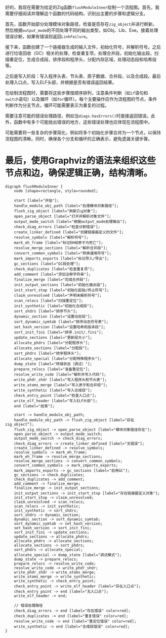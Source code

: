 好的，我现在需要为给定的Zig函数`flushModuleInner`绘制一个流程图。首先，我需要仔细阅读并理解这个函数的代码结构，识别出主要的步骤和逻辑分支。

首先，函数开始部分处理模块对象路径，检查是否存在`zig_object`并进行刷新。然后根据`output_mode`的不同处理不同的输出类型，如Obj、Lib、Exe。接着处理错误诊断，如果有错误则返回`LinkFailure`。

接下来，函数创建了一个链接器生成的输入文件，初始化符号，并解析符号。之后进行垃圾回收（GC）相关的处理，检查重复项，处理合并段，初始化输出段，扫描重定位，生成合成段，排序段和程序头，分配内存区域，处理动态段和哈希段等。

之后是写入阶段：写入程序头表、节头表、原子数据、合并段，以及合成段。最后处理入口点，写入ELF头部，并根据是否有错误返回结果。

在绘制流程图时，需要将这些步骤按顺序排列，注意条件判断（如`if`语句和`switch`语句）以及循环（如`for`循环）。每个主要操作应作为流程图的节点，条件判断作为分支节点，循环可能需要表示为重复的过程。

需要注意可能的错误处理路径，例如当`diags.hasErrors()`时直接返回错误。此外，函数中有多个可能抛出错误的地方，这些错误处理也应体现在流程图中。

可能需要将一些复杂的步骤简化，例如将多个初始化步骤合并为一个节点，以保持流程图的清晰。同时，确保各个分支和循环的正确表示，避免遗漏关键步骤。

最后，使用Graphviz的语法来组织这些节点和边，确保逻辑正确，结构清晰。
================================================
```graphviz
digraph flushModuleInner {
    node [shape=rectangle, style=rounded];

    start [label="开始"];
    handle_module_obj_path [label="处理模块对象路径"];
    flush_zig_object [label="刷新Zig对象"];
    open_parse_object [label="打开并解析对象文件"];
    output_mode_switch [label="根据output_mode处理输出"];
    check_diag_errors [label="检查诊断错误"];
    create_linker_defined [label="创建链接器定义的文件"];
    resolve_symbols [label="解析符号"];
    mark_eh_frame [label="标记EH帧原子为死亡"];
    resolve_merge_sections [label="解析合并段"];
    convert_common_symbols [label="转换通用符号"];
    mark_imports_exports [label="标记导入/导出"];
    gc_sections [label="GC段处理"];
    check_duplicates [label="检查重复项"];
    add_comment [label="添加注释字符串"];
    finalize_merge [label="完成合并段"];
    init_output_sections [label="初始化输出段"];
    init_start_stop [label="初始化起始/终止符号"];
    claim_unresolved [label="声明未解析符号"];
    scan_relocs [label="扫描重定位"];
    init_synthetic [label="初始化合成段"];
    sort_shdrs [label="排序节头"];
    dynamic_section [label="设置动态段"];
    sort_dynamic_symtab [label="排序动态符号表"];
    set_hash_version [label="设置哈希和版本段"];
    sort_init_fini [label="排序.init/.fini"];
    update_sections [label="更新段大小"];
    allocate_phdrs [label="分配程序头"];
    allocate_sections [label="分配段"];
    sort_phdrs [label="排序程序头"];
    allocate_special [label="分配特殊程序头"];
    dump_state [label="转储状态（调试）"];
    prepare_relocs [label="准备重定位"];
    resolve_write_code [label="解析并写入代码"];
    write_phdr_shdr [label="写入程序头和节头表"];
    write_atoms_merge [label="写入原子和合并段"];
    write_synthetic [label="写入合成段"];
    check_entry_point [label="检查入口点"];
    write_elf_header [label="写入ELF头部"];
    end [label="结束"];

    start -> handle_module_obj_path;
    handle_module_obj_path -> flush_zig_object [label="存在zig_object"];
    flush_zig_object -> open_parse_object [label="模块对象路径存在"];
    open_parse_object -> output_mode_switch;
    output_mode_switch -> check_diag_errors;
    check_diag_errors -> create_linker_defined [label="无错误"];
    create_linker_defined -> resolve_symbols;
    resolve_symbols -> mark_eh_frame;
    mark_eh_frame -> resolve_merge_sections;
    resolve_merge_sections -> convert_common_symbols;
    convert_common_symbols -> mark_imports_exports;
    mark_imports_exports -> gc_sections [label="启用GC"];
    gc_sections -> check_duplicates;
    check_duplicates -> add_comment;
    add_comment -> finalize_merge;
    finalize_merge -> init_output_sections;
    init_output_sections -> init_start_stop [label="存在链接器定义对象"];
    init_start_stop -> claim_unresolved;
    claim_unresolved -> scan_relocs;
    scan_relocs -> init_synthetic;
    init_synthetic -> sort_shdrs;
    sort_shdrs -> dynamic_section;
    dynamic_section -> sort_dynamic_symtab;
    sort_dynamic_symtab -> set_hash_version;
    set_hash_version -> sort_init_fini;
    sort_init_fini -> update_sections;
    update_sections -> allocate_phdrs;
    allocate_phdrs -> allocate_sections;
    allocate_sections -> sort_phdrs;
    sort_phdrs -> allocate_special;
    allocate_special -> dump_state [label="调试模式"];
    dump_state -> prepare_relocs;
    prepare_relocs -> resolve_write_code;
    resolve_write_code -> write_phdr_shdr;
    write_phdr_shdr -> write_atoms_merge;
    write_atoms_merge -> write_synthetic;
    write_synthetic -> check_entry_point;
    check_entry_point -> write_elf_header [label="存在入口点"];
    check_entry_point -> end [label="无入口点"];
    write_elf_header -> end;

    // 错误处理路径
    check_diag_errors -> end [label="存在错误" color=red];
    check_duplicates -> end [label="重复错误" color=red];
    resolve_write_code -> end [label="重定位错误" color=red];
    write_synthetic -> end [label="合成段错误" color=red];
}
```